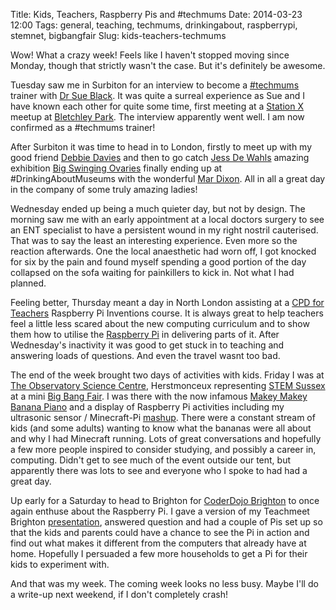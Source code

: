 Title: Kids, Teachers, Raspberry Pis and #techmums
Date: 2014-03-23 12:00
Tags: general, teaching, techmums, drinkingabout, raspberrypi, stemnet, bigbangfair
Slug: kids-teachers-techmums

Wow! What a crazy week! Feels like I haven't stopped moving since Monday, though that strictly wasn't the case. But it's definitely be awesome.

Tuesday saw me in Surbiton for an interview to become a [#techmums](http://techmums.co/) trainer with [Dr Sue Black](http://www.sueblack.co.uk/). It was quite a surreal experience as Sue and I have known each other for quite some time, first meeting at a [Station X](https://twitter.com/StationX) meetup at [Bletchley Park](http://www.bletchleypark.org.uk/). The interview apparently went well. I am now confirmed as a #techmums trainer!

After Surbiton it was time to head in to London, firstly to meet up with my good friend [Debbie Davies](http://meaningfulmakings.com/) and then to go catch [Jess De Wahls](http://jessdewahls.com/) amazing exhibition [Big Swinging Ovaries](http://bigswingingovaries.com/) finally ending up at #DrinkingAboutMuseums with the wonderful [Mar Dixon](http://mardixon.com/). All in all a great day in the company of some truly amazing ladies!

Wednesday ended up being a much quieter day, but not by design. The morning saw me with an early appointment at a local doctors surgery to see an ENT specialist to have a persistent wound in my right nostril cauterised. That was to say the least an interesting experience. Even more so the reaction afterwards. One the local anaesthetic had worn off, I got knocked for six by the pain and found myself spending a good portion of the day collapsed on the sofa waiting for painkillers to kick in. Not what I had planned.

Feeling better, Thursday meant a day in North London assisting at a [CPD for Teachers](http://www.cpdforteachers.com/) Raspberry Pi Inventions course. It is always great to help teachers feel a little less scared about the new computing curriculum and to show them how to utilise the [Raspberry Pi](http://raspberrypi.org) in delivering parts of it. After Wednesday's inactivity it was good to get stuck in to teaching and answering loads of questions. And even the travel wasnt too bad.

The end of the week brought two days of activities with kids. Friday I was at [The Observatory Science Centre](http://www.the-observatory.org/), Herstmonceux representing [STEM Sussex](http://www.stemsussex.co.uk/) at a mini [Big Bang Fair](http://www.thebigbangfair.co.uk/). I was there with the now infamous [Makey Makey Banana Piano](http://youtu.be/g1HIGlN6qLI) and a display of Raspberry Pi activities including my ultrasonic sensor / Minecraft-Pi [mashup](https://github.com/NeilCFord/BrightonScienceFestival/tree/master/ultrasonic). There were a constant stream of kids (and some adults) wanting to know what the bananas were all about and why I had Minecraft running. Lots of great conversations and hopefully a few more people inspired to consider studying, and possibly a career in, computing. Didn't get to see much of the event outside our tent, but apparently there was lots to see and everyone who I spoke to had had a great day.

Up early for a Saturday to head to Brighton for [CoderDojo Brighton](http://coderdojobrighton.co.uk/) to once again enthuse about the Raspberry Pi. I gave a version of my Teachmeet Brighton [presentation](http://neilcford.co.uk/2014/03/12/teachmeet-brighton.html), answered question and had a couple of Pis set up so that the kids and parents could have a chance to see the Pi in action and find out what makes it different from the computers that already have at home. Hopefully I persuaded a few more households to get a Pi for their kids to experiment with.

And that was my week. The coming week looks no less busy. Maybe I'll do a write-up next weekend, if I don't completely crash!
